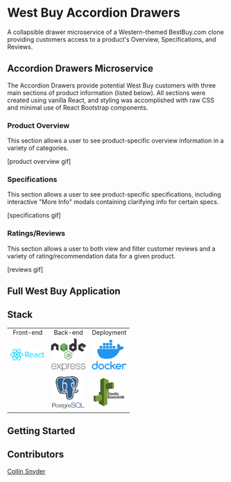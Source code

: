 # West Buy Accordion Drawers
A collapsible drawer microservice of a Western-themed BestBuy.com clone providing customers access to a product's Overview, Specifications, and Reviews.

## Accordion Drawers Microservice
The Accordion Drawers provide potential West Buy customers with three main sections of product information (listed below). All sections were created using vanilla React, and styling was accomplished with raw CSS and minimal use of React Bootstrap components.

### Product Overview
This section allows a user to see product-specific overview information in a variety of categories.

[product overview gif]

### Specifications
This section allows a user to see product-specific specifications, including interactive "More Info" modals containing clarifying info for certain specs.

[specifications gif]

### Ratings/Reviews
This section allows a user to both view and filter customer reviews and a variety of rating/recommendation data for a given product.

[reviews gif]

## Full West Buy Application

## Stack

<table style="{empty-cells: hide}">
  <tr>
  </tr>
  <tr>
    <td align="center">Front-end</td>
    <td align="center">Back-end</td>
    <td align="center">Deployment</td>
  </tr>
  <tr>
    <!-- <td align="center"><img src="https://cdn4.iconfinder.com/data/icons/logos-3/600/React.js_logo-512.png" alt="React" title="React" width="80px"/></td> -->
    <td align="center"><img src="./client/src/assets/images/react_logo.png" alt="React" title="React" width="80px"/></td>
    <td align="center"><img src="./client/src/assets/images/node_express_logo.png" alt="Node.js" title="Node.js" width="80px"/></td>
    <td align="center"><img src="./client/src/assets/images/docker_logo.png" alt="Docker" title="Docker" width="80px"/></td>
  </tr>
  <tr>
    <!-- <td align="center"><img src="https://freshpet.com/wp-content/uploads/2018/01/puppy_party_freshpet.jpg" alt="Puppy" title="Puppy" width="80px"/></td> -->
    <td align="center"></td>
    <td align="center"><img src="./client/src/assets/images/postgres_logo.png" alt="PostgreSQL" title="PostgreSQL" width="80px"/></td>
    <td align="center"><img src="./client/src/assets/images/elastic_beanstalk_logo.png" alt="Beanstalk" title="Beanstalk" width="80px"/></td>
  </tr>
</table>

## Getting Started

## Contributors
[Collin Snyder](https://github.com/Collin-Snyder)